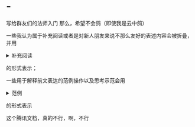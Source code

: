 # -
写给群友们的法师入门
那么，希望不会鸽（即使我是云中鸽）

一些我认为属于补充阅读或者是对新人朋友来说不那么友好的表述内容会被折叠，并用

<details>   <summary>补充阅读</summary>    </details>

的形式表示；

一些用于解释前文表达的范例操作以及思考示范会用

<details>   <summary>范例</summary>  </details>

的形式表示


这个腾讯文档，真的不行，啊，不行

